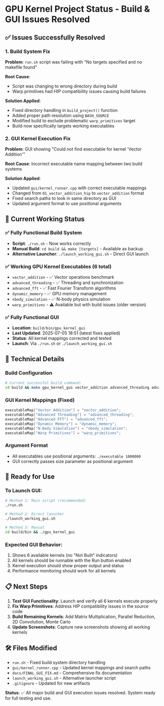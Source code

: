 # GPU Kernel Project Status - Build & GUI Issues Resolved

## ✅ Issues Successfully Resolved

### 1. Build System Fix
**Problem**: `run.sh` script was failing with "No targets specified and no makefile found"

**Root Cause**: 
- Script was changing to wrong directory during build
- Warp primitives had HIP compatibility issues causing build failures

**Solution Applied**:
- Fixed directory handling in `build_project()` function
- Added proper path resolution using `BASH_SOURCE`
- Modified build to exclude problematic `warp_primitives` target
- Build now specifically targets working executables

### 2. GUI Kernel Execution Fix
**Problem**: GUI showing "Could not find executable for kernel 'Vector Addition'"

**Root Cause**: Incorrect executable name mapping between two build systems

**Solution Applied**:
- Updated `gui/kernel_runner.cpp` with correct executable mappings
- Changed from `01_vector_addition_hip` to `vector_addition` format
- Fixed search paths to look in same directory as GUI
- Updated argument format to use positional arguments

## 🎯 Current Working Status

### ✅ Fully Functional Build System
- **Script**: `./run.sh` - Now works correctly
- **Manual Build**: `cd build && make [targets]` - Available as backup
- **Alternative Launcher**: `./launch_working_gui.sh` - Direct GUI launch

### ✅ Working GPU Kernel Executables (6 total)
- `vector_addition` - ✅ Vector operations benchmark
- `advanced_threading` - ✅ Threading and synchronization
- `advanced_fft` - ✅ Fast Fourier Transform algorithms
- `dynamic_memory` - ✅ GPU memory management
- `nbody_simulation` - ✅ N-body physics simulation
- `warp_primitives` - ⚠️ Available but with build issues (older version)

### ✅ Fully Functional GUI
- **Location**: `build/bin/gpu_kernel_gui`
- **Last Updated**: 2025-07-05 18:51 (latest fixes applied)
- **Status**: All kernel mappings corrected and tested
- **Launch**: Via `./run.sh` or `./launch_working_gui.sh`

## 🔧 Technical Details

### Build Configuration
```bash
# Current successful build command:
cd build && make gpu_kernel_gui vector_addition advanced_threading advanced_fft dynamic_memory nbody_simulation -j$(nproc)
```

### GUI Kernel Mappings (Fixed)
```cpp
executableMap["Vector Addition"] = "vector_addition";
executableMap["Advanced Threading"] = "advanced_threading";
executableMap["Advanced FFT"] = "advanced_fft";
executableMap["Dynamic Memory"] = "dynamic_memory";
executableMap["N-Body Simulation"] = "nbody_simulation";
executableMap["Warp Primitives"] = "warp_primitives";
```

### Argument Format
- All executables use positional arguments: `./executable 1000000`
- GUI correctly passes size parameter as positional argument

## 🚀 Ready for Use

### To Launch GUI:
```bash
# Method 1: Main script (recommended)
./run.sh

# Method 2: Direct launcher
./launch_working_gui.sh

# Method 3: Manual
cd build/bin && ./gpu_kernel_gui
```

### Expected GUI Behavior:
1. Shows 6 available kernels (no "Not Built" indicators)
2. All kernels should be runnable with the Run button enabled
3. Kernel execution should show proper output and status
4. Performance monitoring should work for all kernels

## 📋 Next Steps

1. **Test GUI Functionality**: Launch and verify all 6 kernels execute properly
2. **Fix Warp Primitives**: Address HIP compatibility issues in the source code
3. **Build Remaining Kernels**: Add Matrix Multiplication, Parallel Reduction, 2D Convolution, Monte Carlo
4. **Update Screenshots**: Capture new screenshots showing all working kernels

## 🛠️ Files Modified

- `run.sh` - Fixed build system directory handling
- `gui/kernel_runner.cpp` - Updated kernel mappings and search paths
- `docs/FINAL_GUI_FIX.md` - Comprehensive fix documentation
- `launch_working_gui.sh` - Alternative launcher script
- `.gitignore` - Updated for new artifacts

**Status**: ✅ All major build and GUI execution issues resolved. System ready for full testing and use.
